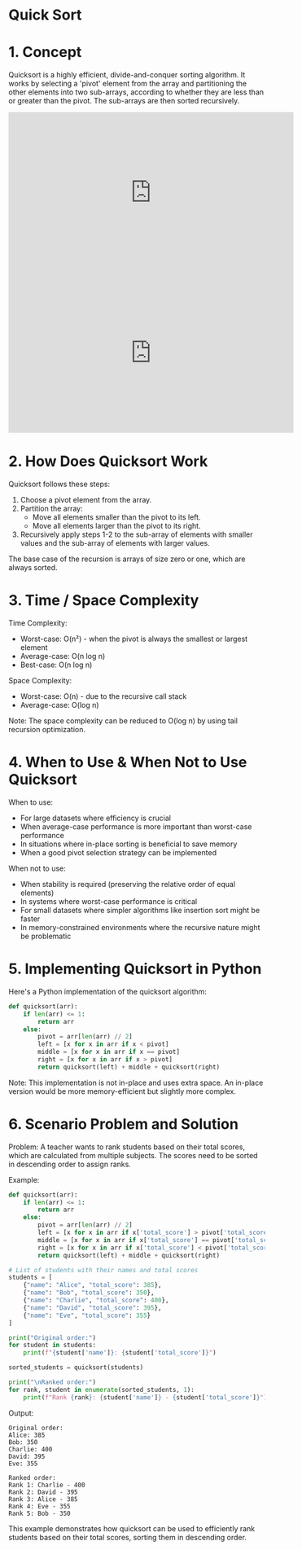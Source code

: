 # Quick Sort

# 1. Concept

Quicksort is a highly efficient, divide-and-conquer sorting algorithm. It works by selecting a 'pivot' element from the array and partitioning the other elements into two sub-arrays, according to whether they are less than or greater than the pivot. The sub-arrays are then sorted recursively.

<iframe width="560" height="315" src="https://www.youtube.com/embed/Hoixgm4-P4M?si=DqyiIN_-7HelgK7w" title="YouTube video player" frameborder="0" allow="accelerometer; autoplay; clipboard-write; encrypted-media; gyroscope; picture-in-picture; web-share" referrerpolicy="strict-origin-when-cross-origin" allowfullscreen></iframe>

<iframe width="560" height="315" src="https://www.youtube.com/embed/WprjBK0p6rw?si=2jhorIKFSNkNu8A9" title="YouTube video player" frameborder="0" allow="accelerometer; autoplay; clipboard-write; encrypted-media; gyroscope; picture-in-picture; web-share" referrerpolicy="strict-origin-when-cross-origin" allowfullscreen></iframe>

# 2. How Does Quicksort Work

Quicksort follows these steps:

1. Choose a pivot element from the array.
2. Partition the array:
   - Move all elements smaller than the pivot to its left.
   - Move all elements larger than the pivot to its right.
3. Recursively apply steps 1-2 to the sub-array of elements with smaller values and the sub-array of elements with larger values.

The base case of the recursion is arrays of size zero or one, which are always sorted.

# 3. Time / Space Complexity

Time Complexity:
- Worst-case: O(n²) - when the pivot is always the smallest or largest element
- Average-case: O(n log n)
- Best-case: O(n log n)

Space Complexity:
- Worst-case: O(n) - due to the recursive call stack
- Average-case: O(log n)

Note: The space complexity can be reduced to O(log n) by using tail recursion optimization.

# 4. When to Use & When Not to Use Quicksort

When to use:
- For large datasets where efficiency is crucial
- When average-case performance is more important than worst-case performance
- In situations where in-place sorting is beneficial to save memory
- When a good pivot selection strategy can be implemented

When not to use:
- When stability is required (preserving the relative order of equal elements)
- In systems where worst-case performance is critical
- For small datasets where simpler algorithms like insertion sort might be faster
- In memory-constrained environments where the recursive nature might be problematic

# 5. Implementing Quicksort in Python

Here's a Python implementation of the quicksort algorithm:

```python
def quicksort(arr):
    if len(arr) <= 1:
        return arr
    else:
        pivot = arr[len(arr) // 2]
        left = [x for x in arr if x < pivot]
        middle = [x for x in arr if x == pivot]
        right = [x for x in arr if x > pivot]
        return quicksort(left) + middle + quicksort(right)
```

Note: This implementation is not in-place and uses extra space. An in-place version would be more memory-efficient but slightly more complex.

# 6. Scenario Problem and Solution

Problem: A teacher wants to rank students based on their total scores, which are calculated from multiple subjects. The scores need to be sorted in descending order to assign ranks.

Example:

```python
def quicksort(arr):
    if len(arr) <= 1:
        return arr
    else:
        pivot = arr[len(arr) // 2]
        left = [x for x in arr if x['total_score'] > pivot['total_score']]
        middle = [x for x in arr if x['total_score'] == pivot['total_score']]
        right = [x for x in arr if x['total_score'] < pivot['total_score']]
        return quicksort(left) + middle + quicksort(right)

# List of students with their names and total scores
students = [
    {"name": "Alice", "total_score": 385},
    {"name": "Bob", "total_score": 350},
    {"name": "Charlie", "total_score": 400},
    {"name": "David", "total_score": 395},
    {"name": "Eve", "total_score": 355}
]

print("Original order:")
for student in students:
    print(f"{student['name']}: {student['total_score']}")

sorted_students = quicksort(students)

print("\nRanked order:")
for rank, student in enumerate(sorted_students, 1):
    print(f"Rank {rank}: {student['name']} - {student['total_score']}")
```

Output:
```
Original order:
Alice: 385
Bob: 350
Charlie: 400
David: 395
Eve: 355

Ranked order:
Rank 1: Charlie - 400
Rank 2: David - 395
Rank 3: Alice - 385
Rank 4: Eve - 355
Rank 5: Bob - 350
```

This example demonstrates how quicksort can be used to efficiently rank students based on their total scores, sorting them in descending order.
